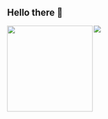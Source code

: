 ## Hello there 👋



<div style="display:flex;">
    <img src="https://github.com/mayankchaudhary26/Cool-Readme-ideas/blob/master/data/octocat/baracktocat.jpg"
      width="200px" height="200px">
    <img align="right"
      src="https://github-readme-stats.vercel.app/api?username=adlkt&show_icons=true&icon_color=CE1D2D&text_color=718096&bg_color=ffffff&hide_title=true" />
  </div>


 
<!--
**adlkt/adlkt** is a ✨ _special_ ✨ repository because its `README.md` (this file) appears on your GitHub profile.

Here are some ideas to get you started:

- 🔭 I’m currently working on ...
- 🌱 I’m currently learning ...
- 👯 I’m looking to collaborate on ...
- 🤔 I’m looking for help with ...
- 💬 Ask me about ...
- 📫 How to reach me: ...
- 😄 Pronouns: ...
- ⚡ Fun fact: ...
-->
